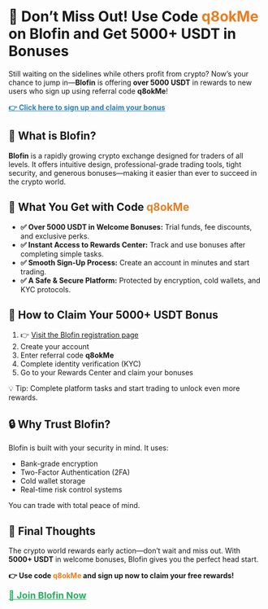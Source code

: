 <h1>🚨 Don’t Miss Out! Use Code <span style="color: #e67e22;">q8okMe</span> on Blofin and Get 5000+ USDT in Bonuses</h1>

  <p>Still waiting on the sidelines while others profit from crypto? Now’s your chance to jump in—<strong>Blofin</strong> is offering <strong>over 5000 USDT</strong> in rewards to new users who sign up using referral code <strong>q8okMe</strong>!</p>

  <p><a href="https://blofin.com/register?referral_code=q8okMe" target="_blank" style="color: #2980b9; font-weight: bold;">👉 Click here to sign up and claim your bonus</a></p>



  <h2>🌟 What is Blofin?</h2>
  <p><strong>Blofin</strong> is a rapidly growing crypto exchange designed for traders of all levels. It offers intuitive design, professional-grade trading tools, tight security, and generous bonuses—making it easier than ever to succeed in the crypto world.</p>

 

  <h2>🎁 What You Get with Code <span style="color: #e67e22;">q8okMe</span></h2>
  <ul>
    <li><strong>✅ Over 5000 USDT in Welcome Bonuses:</strong> Trial funds, fee discounts, and exclusive perks.</li>
    <li><strong>✅ Instant Access to Rewards Center:</strong> Track and use bonuses after completing simple tasks.</li>
    <li><strong>✅ Smooth Sign-Up Process:</strong> Create an account in minutes and start trading.</li>
    <li><strong>✅ A Safe & Secure Platform:</strong> Protected by encryption, cold wallets, and KYC protocols.</li>
  </ul>



  <h2>🚀 How to Claim Your 5000+ USDT Bonus</h2>
  <ol>
    <li>👉 <a href="https://blofin.com/register?referral_code=q8okMe" target="_blank">Visit the Blofin registration page</a></li>
    <li>Create your account</li>
    <li>Enter referral code <strong>q8okMe</strong></li>
    <li>Complete identity verification (KYC)</li>
    <li>Go to your Rewards Center and claim your bonuses</li>
  </ol>

  <p>💡 Tip: Complete platform tasks and start trading to unlock even more rewards.</p>

 

  <h2>🔒 Why Trust Blofin?</h2>
  <p>Blofin is built with your security in mind. It uses:</p>
  <ul>
    <li>Bank-grade encryption</li>
    <li>Two-Factor Authentication (2FA)</li>
    <li>Cold wallet storage</li>
    <li>Real-time risk control systems</li>
  </ul>
  <p>You can trade with total peace of mind.</p>

 

  <h2>🧠 Final Thoughts</h2>
  <p>The crypto world rewards early action—don’t wait and miss out. With <strong>5000+ USDT</strong> in welcome bonuses, Blofin gives you the perfect head start.</p>

  <p><strong>👉 Use code <span style="color: #e67e22;">q8okMe</span> and sign up now to claim your free rewards!</strong></p>

  <p><a href="https://blofin.com/register?referral_code=q8okMe" target="_blank" style="color: #27ae60; font-weight: bold; font-size: 18px;">🔗 Join Blofin Now</a></p>

</body>
</html>
